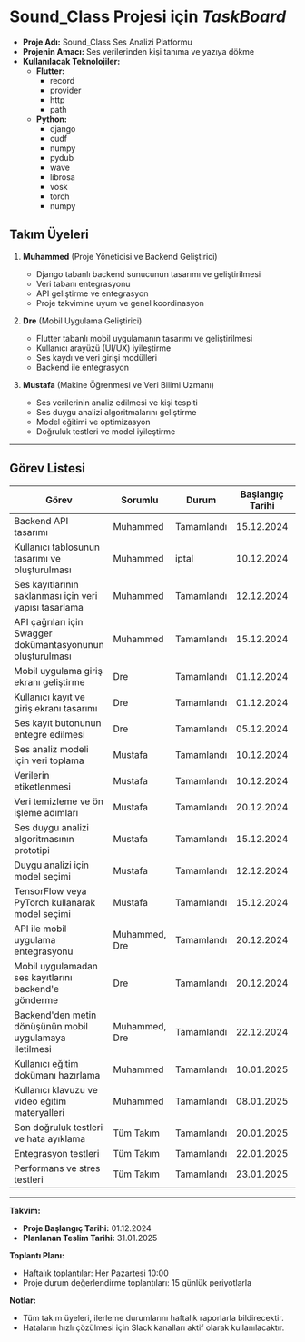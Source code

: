 # Sound_Class Projesi için **_TaskBoard_**

- **Proje Adı:** Sound_Class Ses Analizi Platformu
- **Projenin Amacı:** Ses verilerinden kişi tanıma ve yazıya dökme
- **Kullanılacak Teknolojiler:**
  - **Flutter:**
    - record
    - provider
    - http
    - path
  - **Python:**
    - django
    - cudf
    - numpy
    - pydub
    - wave
    - librosa
    - vosk
    - torch
    - numpy

## Takım Üyeleri

1. **Muhammed** (Proje Yöneticisi ve Backend Geliştirici)

   - Django tabanlı backend sunucunun tasarımı ve geliştirilmesi
   - Veri tabanı entegrasyonu
   - API geliştirme ve entegrasyon
   - Proje takvimine uyum ve genel koordinasyon

2. **Dre** (Mobil Uygulama Geliştirici)

   - Flutter tabanlı mobil uygulamanın tasarımı ve geliştirilmesi
   - Kullanıcı arayüzü (UI/UX) iyileştirme
   - Ses kaydı ve veri girişi modülleri
   - Backend ile entegrasyon

3. **Mustafa** (Makine Öğrenmesi ve Veri Bilimi Uzmanı)
   - Ses verilerinin analiz edilmesi ve kişi tespiti
   - Ses duygu analizi algoritmalarını geliştirme
   - Model eğitimi ve optimizasyon
   - Doğruluk testleri ve model iyileştirme

---

## Görev Listesi

| **Görev**                                                  | **Sorumlu**   | **Durum**  | **Başlangıç Tarihi** | **Son Tarih** |
| ---------------------------------------------------------- | ------------- | ---------- | -------------------- | ------------- |
| Backend API tasarımı                                       | Muhammed      | Tamamlandı | 15.12.2024           | 01.01.2025    |
| Kullanıcı tablosunun tasarımı ve oluşturulması             | Muhammed      | iptal      | 10.12.2024           | 20.12.2024    |
| Ses kayıtlarının saklanması için veri yapısı tasarlama     | Muhammed      | Tamamlandı | 12.12.2024           | 23.12.2024    |
| API çağrıları için Swagger dokümantasyonunun oluşturulması | Muhammed      | Tamamlandı | 15.12.2024           | 28.12.2024    |
| Mobil uygulama giriş ekranı geliştirme                     | Dre           | Tamamlandı | 01.12.2024           | 20.12.2024    |
| Kullanıcı kayıt ve giriş ekranı tasarımı                   | Dre           | Tamamlandı | 01.12.2024           | 18.12.2024    |
| Ses kayıt butonunun entegre edilmesi                       | Dre           | Tamamlandı | 05.12.2024           | 20.12.2024    |
| Ses analiz modeli için veri toplama                        | Mustafa       | Tamamlandı | 10.12.2024           | 10.01.2025    |
| Verilerin etiketlenmesi                                    | Mustafa       | Tamamlandı | 10.12.2024           | 05.01.2025    |
| Veri temizleme ve ön işleme adımları                       | Mustafa       | Tamamlandı | 20.12.2024           | 08.01.2025    |
| Ses duygu analizi algoritmasının prototipi                 | Mustafa       | Tamamlandı | 15.12.2024           | 15.01.2025    |
| Duygu analizi için model seçimi                            | Mustafa       | Tamamlandı | 12.12.2024           | 12.01.2025    |
| TensorFlow veya PyTorch kullanarak model seçimi            | Mustafa       | Tamamlandı | 15.12.2024           | 15.01.2025    |
| API ile mobil uygulama entegrasyonu                        | Muhammed, Dre | Tamamlandı | 20.12.2024           | 05.01.2025    |
| Mobil uygulamadan ses kayıtlarını backend'e gönderme       | Dre           | Tamamlandı | 20.12.2024           | 03.01.2025    |
| Backend'den metin dönüşünün mobil uygulamaya iletilmesi    | Muhammed, Dre | Tamamlandı | 22.12.2024           | 05.01.2025    |
| Kullanıcı eğitim dokümanı hazırlama                        | Muhammed      | Tamamlandı | 10.01.2025           | 20.01.2025    |
| Kullanıcı klavuzu ve video eğitim materyalleri             | Muhammed      | Tamamlandı | 08.01.2025           | 18.01.2025    |
| Son doğruluk testleri ve hata ayıklama                     | Tüm Takım     | Tamamlandı | 20.01.2025           | 25.01.2025    |
| Entegrasyon testleri                                       | Tüm Takım     | Tamamlandı | 22.01.2025           | 22.01.2025    |
| Performans ve stres testleri                               | Tüm Takım     | Tamamlandı | 23.01.2025           | 23.01.2025    |

---

**Takvim:**

- **Proje Başlangıç Tarihi:** 01.12.2024
- **Planlanan Teslim Tarihi:** 31.01.2025

**Toplantı Planı:**

- Haftalık toplantılar: Her Pazartesi 10:00
- Proje durum değerlendirme toplantıları: 15 günlük periyotlarla

**Notlar:**

- Tüm takım üyeleri, ilerleme durumlarını haftalık raporlarla bildirecektir.
- Hataların hızlı çözülmesi için Slack kanalları aktif olarak kullanılacaktır.
